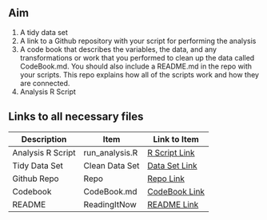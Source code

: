 ## Aim
1. A tidy data set 
2. A link to a Github repository with your script for performing the analysis 
3. A code book that describes the variables, the data, and any transformations or work that you performed to clean up the data called CodeBook.md. You should also include a README.md in the repo with your scripts. This repo explains how all of the scripts work and how they are connected.
4. Analysis R Script

## Links to all necessary files

Description | Item | Link to Item
--- | --- | ---
Analysis R Script |  run_analysis.R |  [R Script Link](https://github.com/BlackBox712/datasciencecoursera/blob/master/course3_gettingandcleaningdata/project/run_analysis.R "run_analysis.R")
Tidy Data Set |  Clean Data Set |  [Data Set Link](https://github.com/BlackBox712/datasciencecoursera/blob/master/course3_gettingandcleaningdata/project/tidyData.txt "tidyData.txt")
Github Repo | Repo |  [Repo Link](https://github.com/BlackBox712/datasciencecoursera/tree/master/course3_gettingandcleaningdata/project "Click to go to Repo")
Codebook | CodeBook.md |  [CodeBook Link](https://github.com/BlackBox712/datasciencecoursera/blob/master/course3_gettingandcleaningdata/project/CodeBook.md "CodeBook.md")
README | ReadingItNow |  [README Link](https://github.com/BlackBox712/datasciencecoursera/blob/master/course3_gettingandcleaningdata/project/README.md "README.md")
